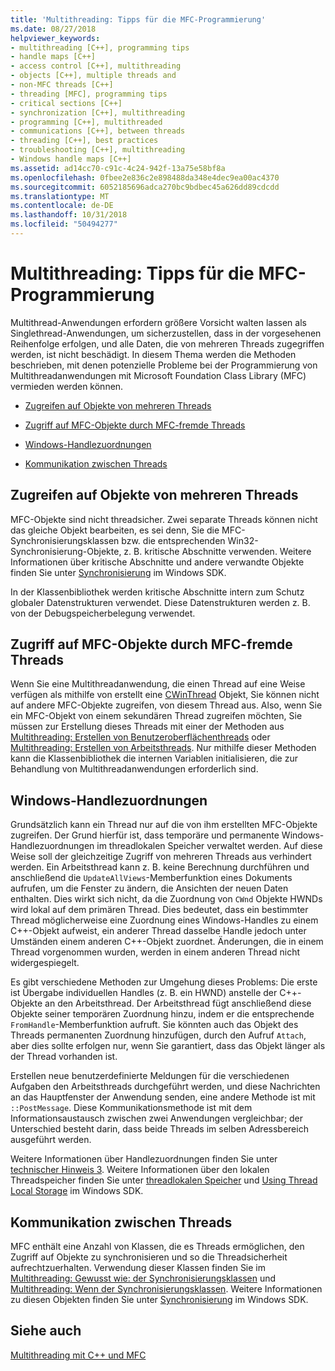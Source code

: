 ```yaml
---
title: 'Multithreading: Tipps für die MFC-Programmierung'
ms.date: 08/27/2018
helpviewer_keywords:
- multithreading [C++], programming tips
- handle maps [C++]
- access control [C++], multithreading
- objects [C++], multiple threads and
- non-MFC threads [C++]
- threading [MFC], programming tips
- critical sections [C++]
- synchronization [C++], multithreading
- programming [C++], multithreaded
- communications [C++], between threads
- threading [C++], best practices
- troubleshooting [C++], multithreading
- Windows handle maps [C++]
ms.assetid: ad14cc70-c91c-4c24-942f-13a75e58bf8a
ms.openlocfilehash: 0fbee2e836c2e898488da348e4dec9ea00ac4370
ms.sourcegitcommit: 6052185696adca270bc9bdbec45a626dd89cdcdd
ms.translationtype: MT
ms.contentlocale: de-DE
ms.lasthandoff: 10/31/2018
ms.locfileid: "50494277"
---
```

# <a name="multithreading-mfc-programming-tips"></a>Multithreading: Tipps für die MFC-Programmierung

Multithread-Anwendungen erfordern größere Vorsicht walten lassen als Singlethread-Anwendungen, um sicherzustellen, dass in der vorgesehenen Reihenfolge erfolgen, und alle Daten, die von mehreren Threads zugegriffen werden, ist nicht beschädigt. In diesem Thema werden die Methoden beschrieben, mit denen potenzielle Probleme bei der Programmierung von Multithreadanwendungen mit Microsoft Foundation Class Library (MFC) vermieden werden können.

- [Zugreifen auf Objekte von mehreren Threads](#_core_accessing_objects_from_multiple_threads)

- [Zugriff auf MFC-Objekte durch MFC-fremde Threads](#_core_accessing_mfc_objects_from_non.2d.mfc_threads)

- [Windows-Handlezuordnungen](#_core_windows_handle_maps)

- [Kommunikation zwischen Threads](#_core_communicating_between_threads)

##  <a name="_core_accessing_objects_from_multiple_threads"></a> Zugreifen auf Objekte von mehreren Threads

MFC-Objekte sind nicht threadsicher. Zwei separate Threads können nicht das gleiche Objekt bearbeiten, es sei denn, Sie die MFC-Synchronisierungsklassen bzw. die entsprechenden Win32-Synchronisierung-Objekte, z. B. kritische Abschnitte verwenden. Weitere Informationen über kritische Abschnitte und andere verwandte Objekte finden Sie unter [Synchronisierung](/windows/desktop/Sync/synchronization) im Windows SDK.

In der Klassenbibliothek werden kritische Abschnitte intern zum Schutz globaler Datenstrukturen verwendet. Diese Datenstrukturen werden z. B. von der Debugspeicherbelegung verwendet.

##  <a name="_core_accessing_mfc_objects_from_non.2d.mfc_threads"></a> Zugriff auf MFC-Objekte durch MFC-fremde Threads

Wenn Sie eine Multithreadanwendung, die einen Thread auf eine Weise verfügen als mithilfe von erstellt eine [CWinThread](../mfc/reference/cwinthread-class.md) Objekt, Sie können nicht auf andere MFC-Objekte zugreifen, von diesem Thread aus. Also, wenn Sie ein MFC-Objekt von einem sekundären Thread zugreifen möchten, Sie müssen zur Erstellung dieses Threads mit einer der Methoden aus [Multithreading: Erstellen von Benutzeroberflächenthreads](multithreading-creating-user-interface-threads.md) oder [Multithreading: Erstellen von Arbeitsthreads](multithreading-creating-worker-threads.md). Nur mithilfe dieser Methoden kann die Klassenbibliothek die internen Variablen initialisieren, die zur Behandlung von Multithreadanwendungen erforderlich sind.

##  <a name="_core_windows_handle_maps"></a> Windows-Handlezuordnungen

Grundsätzlich kann ein Thread nur auf die von ihm erstellten MFC-Objekte zugreifen. Der Grund hierfür ist, dass temporäre und permanente Windows-Handlezuordnungen im threadlokalen Speicher verwaltet werden. Auf diese Weise soll der gleichzeitige Zugriff von mehreren Threads aus verhindert werden. Ein Arbeitsthread kann z. B. keine Berechnung durchführen und anschließend die `UpdateAllViews`-Memberfunktion eines Dokuments aufrufen, um die Fenster zu ändern, die Ansichten der neuen Daten enthalten. Dies wirkt sich nicht, da die Zuordnung von `CWnd` Objekte HWNDs wird lokal auf dem primären Thread. Dies bedeutet, dass ein bestimmter Thread möglicherweise eine Zuordnung eines Windows-Handles zu einem C++-Objekt aufweist, ein anderer Thread dasselbe Handle jedoch unter Umständen einem anderen C++-Objekt zuordnet. Änderungen, die in einem Thread vorgenommen wurden, werden in einem anderen Thread nicht widergespiegelt.

Es gibt verschiedene Methoden zur Umgehung dieses Problems: Die erste ist Übergabe individuellen Handles (z. B. ein HWND) anstelle der C++-Objekte an den Arbeitsthread. Der Arbeitsthread fügt anschließend diese Objekte seiner temporären Zuordnung hinzu, indem er die entsprechende `FromHandle`-Memberfunktion aufruft. Sie könnten auch das Objekt des Threads permanenten Zuordnung hinzufügen, durch den Aufruf `Attach`, aber dies sollte erfolgen nur, wenn Sie garantiert, dass das Objekt länger als der Thread vorhanden ist.

Erstellen neue benutzerdefinierte Meldungen für die verschiedenen Aufgaben den Arbeitsthreads durchgeführt werden, und diese Nachrichten an das Hauptfenster der Anwendung senden, eine andere Methode ist mit `::PostMessage`. Diese Kommunikationsmethode ist mit dem Informationsaustausch zwischen zwei Anwendungen vergleichbar; der Unterschied besteht darin, dass beide Threads im selben Adressbereich ausgeführt werden.

Weitere Informationen über Handlezuordnungen finden Sie unter [technischer Hinweis 3](../mfc/tn003-mapping-of-windows-handles-to-objects.md). Weitere Informationen über den lokalen Threadspeicher finden Sie unter [threadlokalen Speicher](/windows/desktop/ProcThread/thread-local-storage) und [Using Thread Local Storage](/windows/desktop/ProcThread/using-thread-local-storage) im Windows SDK.

##  <a name="_core_communicating_between_threads"></a> Kommunikation zwischen Threads

MFC enthält eine Anzahl von Klassen, die es Threads ermöglichen, den Zugriff auf Objekte zu synchronisieren und so die Threadsicherheit aufrechtzuerhalten. Verwendung dieser Klassen finden Sie im [Multithreading: Gewusst wie: der Synchronisierungsklassen](multithreading-how-to-use-the-synchronization-classes.md) und [Multithreading: Wenn der Synchronisierungsklassen](multithreading-when-to-use-the-synchronization-classes.md). Weitere Informationen zu diesen Objekten finden Sie unter [Synchronisierung](/windows/desktop/Sync/synchronization) im Windows SDK.

## <a name="see-also"></a>Siehe auch

[Multithreading mit C++ und MFC](multithreading-with-cpp-and-mfc.md)
